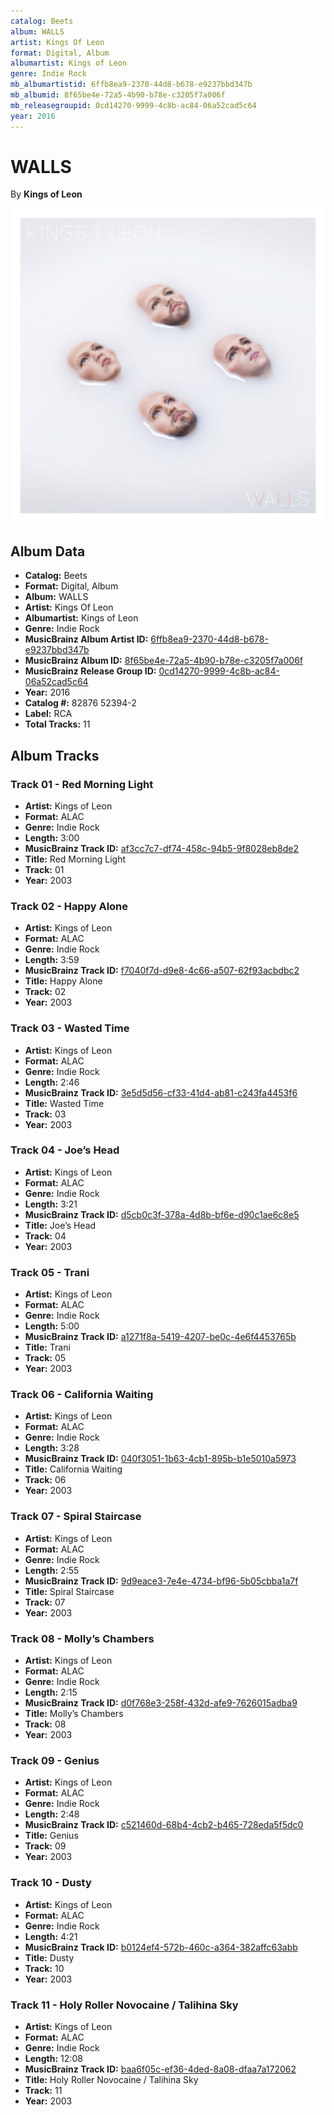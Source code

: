 ```yaml
---
catalog: Beets
album: WALLS
artist: Kings Of Leon
format: Digital, Album
albumartist: Kings of Leon
genre: Indie Rock
mb_albumartistid: 6ffb8ea9-2370-44d8-b678-e9237bbd347b
mb_albumid: 8f65be4e-72a5-4b90-b78e-c3205f7a006f
mb_releasegroupid: 0cd14270-9999-4c8b-ac84-06a52cad5c64
year: 2016
---
```


# WALLS

By **Kings of Leon**

![](../../assets/beetscovers/Kings_Of_Leon-WALLS.jpg)

## Album Data

- **Catalog:** Beets
- **Format:** Digital, Album
- **Album:** WALLS
- **Artist:** Kings Of Leon
- **Albumartist:** Kings of Leon
- **Genre:** Indie Rock
- **MusicBrainz Album Artist ID:** [6ffb8ea9-2370-44d8-b678-e9237bbd347b](https://musicbrainz.org/artist/6ffb8ea9-2370-44d8-b678-e9237bbd347b)
- **MusicBrainz Album ID:** [8f65be4e-72a5-4b90-b78e-c3205f7a006f](https://musicbrainz.org/release/8f65be4e-72a5-4b90-b78e-c3205f7a006f)
- **MusicBrainz Release Group ID:** [0cd14270-9999-4c8b-ac84-06a52cad5c64](https://musicbrainz.org/release-group/0cd14270-9999-4c8b-ac84-06a52cad5c64)
- **Year:** 2016
- **Catalog #:** 82876 52394-2
- **Label:** RCA
- **Total Tracks:** 11

## Album Tracks

### Track 01 - Red Morning Light

- **Artist:** Kings of Leon
- **Format:** ALAC
- **Genre:** Indie Rock
- **Length:** 3:00
- **MusicBrainz Track ID:** [af3cc7c7-df74-458c-94b5-9f8028eb8de2](https://musicbrainz.org/recording/af3cc7c7-df74-458c-94b5-9f8028eb8de2)
- **Title:** Red Morning Light
- **Track:** 01
- **Year:** 2003

### Track 02 - Happy Alone

- **Artist:** Kings of Leon
- **Format:** ALAC
- **Genre:** Indie Rock
- **Length:** 3:59
- **MusicBrainz Track ID:** [f7040f7d-d9e8-4c66-a507-62f93acbdbc2](https://musicbrainz.org/recording/f7040f7d-d9e8-4c66-a507-62f93acbdbc2)
- **Title:** Happy Alone
- **Track:** 02
- **Year:** 2003

### Track 03 - Wasted Time

- **Artist:** Kings of Leon
- **Format:** ALAC
- **Genre:** Indie Rock
- **Length:** 2:46
- **MusicBrainz Track ID:** [3e5d5d56-cf33-41d4-ab81-c243fa4453f6](https://musicbrainz.org/recording/3e5d5d56-cf33-41d4-ab81-c243fa4453f6)
- **Title:** Wasted Time
- **Track:** 03
- **Year:** 2003

### Track 04 - Joe’s Head

- **Artist:** Kings of Leon
- **Format:** ALAC
- **Genre:** Indie Rock
- **Length:** 3:21
- **MusicBrainz Track ID:** [d5cb0c3f-378a-4d8b-bf6e-d90c1ae6c8e5](https://musicbrainz.org/recording/d5cb0c3f-378a-4d8b-bf6e-d90c1ae6c8e5)
- **Title:** Joe’s Head
- **Track:** 04
- **Year:** 2003

### Track 05 - Trani

- **Artist:** Kings of Leon
- **Format:** ALAC
- **Genre:** Indie Rock
- **Length:** 5:00
- **MusicBrainz Track ID:** [a1271f8a-5419-4207-be0c-4e6f4453765b](https://musicbrainz.org/recording/a1271f8a-5419-4207-be0c-4e6f4453765b)
- **Title:** Trani
- **Track:** 05
- **Year:** 2003

### Track 06 - California Waiting

- **Artist:** Kings of Leon
- **Format:** ALAC
- **Genre:** Indie Rock
- **Length:** 3:28
- **MusicBrainz Track ID:** [040f3051-1b63-4cb1-895b-b1e5010a5973](https://musicbrainz.org/recording/040f3051-1b63-4cb1-895b-b1e5010a5973)
- **Title:** California Waiting
- **Track:** 06
- **Year:** 2003

### Track 07 - Spiral Staircase

- **Artist:** Kings of Leon
- **Format:** ALAC
- **Genre:** Indie Rock
- **Length:** 2:55
- **MusicBrainz Track ID:** [9d9eace3-7e4e-4734-bf96-5b05cbba1a7f](https://musicbrainz.org/recording/9d9eace3-7e4e-4734-bf96-5b05cbba1a7f)
- **Title:** Spiral Staircase
- **Track:** 07
- **Year:** 2003

### Track 08 - Molly’s Chambers

- **Artist:** Kings of Leon
- **Format:** ALAC
- **Genre:** Indie Rock
- **Length:** 2:15
- **MusicBrainz Track ID:** [d0f768e3-258f-432d-afe9-7626015adba9](https://musicbrainz.org/recording/d0f768e3-258f-432d-afe9-7626015adba9)
- **Title:** Molly’s Chambers
- **Track:** 08
- **Year:** 2003

### Track 09 - Genius

- **Artist:** Kings of Leon
- **Format:** ALAC
- **Genre:** Indie Rock
- **Length:** 2:48
- **MusicBrainz Track ID:** [c521460d-68b4-4cb2-b465-728eda5f5dc0](https://musicbrainz.org/recording/c521460d-68b4-4cb2-b465-728eda5f5dc0)
- **Title:** Genius
- **Track:** 09
- **Year:** 2003

### Track 10 - Dusty

- **Artist:** Kings of Leon
- **Format:** ALAC
- **Genre:** Indie Rock
- **Length:** 4:21
- **MusicBrainz Track ID:** [b0124ef4-572b-460c-a364-382affc63abb](https://musicbrainz.org/recording/b0124ef4-572b-460c-a364-382affc63abb)
- **Title:** Dusty
- **Track:** 10
- **Year:** 2003

### Track 11 - Holy Roller Novocaine / Talihina Sky

- **Artist:** Kings of Leon
- **Format:** ALAC
- **Genre:** Indie Rock
- **Length:** 12:08
- **MusicBrainz Track ID:** [baa6f05c-ef36-4ded-8a08-dfaa7a172062](https://musicbrainz.org/recording/baa6f05c-ef36-4ded-8a08-dfaa7a172062)
- **Title:** Holy Roller Novocaine / Talihina Sky
- **Track:** 11
- **Year:** 2003

